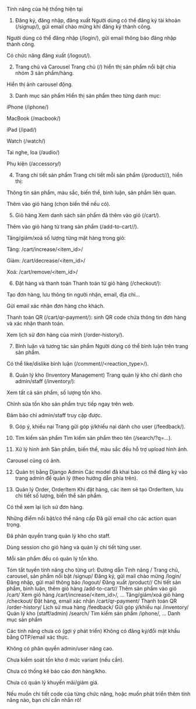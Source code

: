 Tính năng của hệ thống hiện tại
1. Đăng ký, đăng nhập, đăng xuất
Người dùng có thể đăng ký tài khoản (/signup/), gửi email chào mừng khi đăng ký thành công.

Người dùng có thể đăng nhập (/login/), gửi email thông báo đăng nhập thành công.

Có chức năng đăng xuất (/logout/).

2. Trang chủ và Carousel
Trang chủ (/) hiển thị sản phẩm nổi bật chia nhóm 3 sản phẩm/hàng.

Hiển thị ảnh carousel động.

3. Danh mục sản phẩm
Hiển thị sản phẩm theo từng danh mục:

iPhone (/iphone/)

MacBook (/macbook/)

iPad (/ipad/)

Watch (/watch/)

Tai nghe, loa (/audio/)

Phụ kiện (/accessory/)

4. Trang chi tiết sản phẩm
Trang chi tiết mỗi sản phẩm (/product/<id>/), hiển thị:

Thông tin sản phẩm, màu sắc, biến thể, bình luận, sản phẩm liên quan.

Thêm vào giỏ hàng (chọn biến thể nếu có).

5. Giỏ hàng
Xem danh sách sản phẩm đã thêm vào giỏ (/cart/).

Thêm vào giỏ hàng từ trang sản phẩm (/add-to-cart/<id>/).

Tăng/giảm/xoá số lượng từng mặt hàng trong giỏ:

Tăng: /cart/increase/<item_id>/

Giảm: /cart/decrease/<item_id>/

Xoá: /cart/remove/<item_id>/

6. Đặt hàng và thanh toán
Thanh toán từ giỏ hàng (/checkout/):

Tạo đơn hàng, lưu thông tin người nhận, email, địa chỉ...

Gửi email xác nhận đơn hàng cho khách.

Thanh toán QR (/cart/qr-payment/): sinh QR code chứa thông tin đơn hàng và xác nhận thanh toán.

Xem lịch sử đơn hàng của mình (/order-history/).

7. Bình luận và tương tác sản phẩm
Người dùng có thể bình luận trên trang sản phẩm.

Có thể like/dislike bình luận (/comment/<id>/<reaction_type>/).

8. Quản lý kho (Inventory Management)
Trang quản lý kho chỉ dành cho admin/staff (/inventory/):

Xem tất cả sản phẩm, số lượng tồn kho.

Chỉnh sửa tồn kho sản phẩm trực tiếp ngay trên web.

Đảm bảo chỉ admin/staff truy cập được.

9. Góp ý, khiếu nại
Trang gửi góp ý/khiếu nại dành cho user (/feedback/).

10. Tìm kiếm sản phẩm
Tìm kiếm sản phẩm theo tên (/search/?q=...).

11. Xử lý hình ảnh
Sản phẩm, biến thể, màu sắc đều hỗ trợ upload hình ảnh.

Carousel cũng có ảnh.

12. Quản trị bằng Django Admin
Các model đã khai báo có thể đăng ký vào trang admin để quản lý (theo hướng dẫn phía trên).

13. Quản lý Order, OrderItem
Khi đặt hàng, các item sẽ tạo OrderItem, lưu chi tiết số lượng, biến thể sản phẩm.

Có thể xem lại lịch sử đơn hàng.

Những điểm nổi bật/có thể nâng cấp
Đã gửi email cho các action quan trọng.

Đã phân quyền trang quản lý kho cho staff.

Dùng session cho giỏ hàng và quản lý chi tiết từng user.

Mỗi sản phẩm đều có quản lý tồn kho.

Tóm tắt tuyến tính năng cho từng url:
Đường dẫn	Tính năng
/	Trang chủ, carousel, sản phẩm nổi bật
/signup/	Đăng ký, gửi mail chào mừng
/login/	Đăng nhập, gửi mail thông báo
/logout/	Đăng xuất
/product/<id>/	Chi tiết sản phẩm, bình luận, thêm giỏ hàng
/add-to-cart/<id>/	Thêm sản phẩm vào giỏ
/cart/	Xem giỏ hàng
/cart/increase/<item_id>/, ...	Tăng/giảm/xoá giỏ hàng
/checkout/	Đặt hàng, email xác nhận
/cart/qr-payment/	Thanh toán QR
/order-history/	Lịch sử mua hàng
/feedback/	Gửi góp ý/khiếu nại
/inventory/	Quản lý kho (staff/admin)
/search/	Tìm kiếm sản phẩm
/iphone/, ...	Danh mục sản phẩm

Các tính năng chưa có (gợi ý phát triển)
Không có đăng ký/đổi mật khẩu bằng OTP/email xác thực.

Không có phân quyền admin/user nâng cao.

Chưa kiểm soát tồn kho ở mức variant (nếu cần).

Chưa có thống kê báo cáo đơn hàng/kho.

Chưa có quản lý khuyến mãi/giảm giá.

Nếu muốn chi tiết code của từng chức năng, hoặc muốn phát triển thêm tính năng nào, bạn chỉ cần nhắn rõ!
